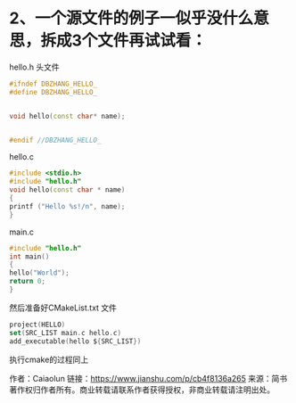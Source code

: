 # 2、一个源文件的例子一似乎没什么意思，拆成3个文件再试试看：

hello.h 头文件



```cpp
#ifndef DBZHANG_HELLO_
#define DBZHANG_HELLO_


void hello(const char* name);


#endif //DBZHANG_HELLO_
```

hello.c



```cpp
#include <stdio.h>
#include "hello.h"
void hello(const char * name)
{
printf ("Hello %s!/n", name);
}
```

main.c



```cpp
#include "hello.h"
int main()
{
hello("World");
return 0;
}
```

然后准备好CMakeList.txt 文件



```swift
project(HELLO)
set(SRC_LIST main.c hello.c)
add_executable(hello ${SRC_LIST})
```

执行cmake的过程同上



作者：Caiaolun
链接：https://www.jianshu.com/p/cb4f8136a265
来源：简书
著作权归作者所有。商业转载请联系作者获得授权，非商业转载请注明出处。